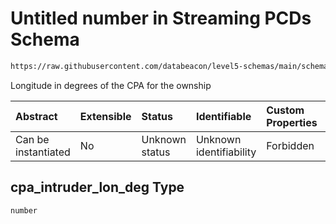 # Untitled number in Streaming PCDs Schema

```txt
https://raw.githubusercontent.com/databeacon/level5-schemas/main/schemas/batch/pcds.schema.json#/properties/cpa_intruder_lon_deg
```

Longitude in degrees of the CPA for the ownship

| Abstract            | Extensible | Status         | Identifiable            | Custom Properties | Additional Properties | Access Restrictions | Defined In                                                                    |
| :------------------ | :--------- | :------------- | :---------------------- | :---------------- | :-------------------- | :------------------ | :---------------------------------------------------------------------------- |
| Can be instantiated | No         | Unknown status | Unknown identifiability | Forbidden         | Allowed               | none                | [pcds.schema.json\*](../../out/batch/pcds.schema.json "open original schema") |

## cpa\_intruder\_lon\_deg Type

`number`
